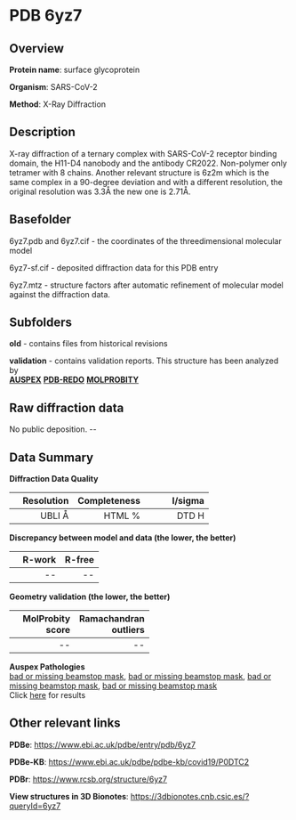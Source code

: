 # PDB 6yz7

## Overview

**Protein name**: surface glycoprotein

**Organism**: SARS-CoV-2

**Method**: X-Ray Diffraction

## Description

X-ray diffraction of a ternary complex with SARS-CoV-2 receptor binding domain, the H11-D4 nanobody and the antibody CR2022. Non-polymer only tetramer with 8 chains. Another relevant structure is 6z2m which is the same complex in a 90-degree deviation and with a different resolution, the original resolution was 3.3Å the new one is 2.71Å. 

## Basefolder

6yz7.pdb and 6yz7.cif - the coordinates of the threedimensional molecular model

6yz7-sf.cif - deposited diffraction data for this PDB entry

6yz7.mtz - structure factors after automatic refinement of molecular model against the diffraction data.

## Subfolders



**old** - contains files from historical revisions

**validation** - contains validation reports. This structure has been analyzed by <br>[**AUSPEX**](https://github.com/thorn-lab/coronavirus_structural_task_force/tree/master/pdb/surface_glycoprotein/SARS-CoV-2/6yz7/validation/auspex) [**PDB-REDO**](https://github.com/thorn-lab/coronavirus_structural_task_force/tree/master/pdb/surface_glycoprotein/SARS-CoV-2/6yz7/validation/pdb-redo) [**MOLPROBITY**](https://github.com/thorn-lab/coronavirus_structural_task_force/tree/master/pdb/surface_glycoprotein/SARS-CoV-2/6yz7/validation/molprobity)   



## Raw diffraction data

No public deposition. --<br> 

## Data Summary
**Diffraction Data Quality**

|   | Resolution | Completeness| I/sigma |
|---|-------------:|----------------:|--------------:|
|   |UBLI Å| HTML %|<img width=50/>DTD H|

**Discrepancy between model and data (the lower, the better)**

|   | **R-work**| **R-free**   
|---|-------------:|----------------:|           
||--|--|

**Geometry validation (the lower, the better)**

|   |**MolProbity<br>score**| **Ramachandran<br>outliers** 
|---|-------------:|----------------:|
||--|--|

**Auspex Pathologies**<br> [bad or missing beamstop mask](https://www.auspex.de/pathol/#2), [bad or missing beamstop mask](https://www.auspex.de/pathol/#2), [bad or missing beamstop mask](https://www.auspex.de/pathol/#2), [bad or missing beamstop mask](https://www.auspex.de/pathol/#2)<br>Click [here](https://github.com/thorn-lab/coronavirus_structural_task_force/blob/master/pdb/surface_glycoprotein/SARS-CoV-2/6yz7/validation/auspex/6yz7_auspex_comments.txt)  for results

 



## Other relevant links 
**PDBe**:  https://www.ebi.ac.uk/pdbe/entry/pdb/6yz7

**PDBe-KB**: https://www.ebi.ac.uk/pdbe/pdbe-kb/covid19/P0DTC2 
 
**PDBr**: https://www.rcsb.org/structure/6yz7 

**View structures in 3D Bionotes**: https://3dbionotes.cnb.csic.es/?queryId=6yz7


